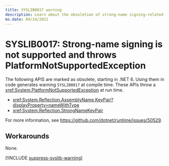 ```yaml
---
title: SYSLIB0017 warning
description: Learn about the obsoletion of strong-name signing-related APIS that generates compile-time warning SYSLIB0017.
ms.date: 04/24/2021
---
```

# SYSLIB0017: Strong-name signing is not supported and throws PlatformNotSupportedException

The following APIS are marked as obsolete, starting in .NET 6. Using them in code generates warning `SYSLIB0017` at compile time. These APIs throw a <xref:System.PlatformNotSupportedException> at run time.

- <xref:System.Reflection.AssemblyName.KeyPair?displayProperty=nameWithType>
- <xref:System.Reflection.StrongNameKeyPair>

For more information, see <https://github.com/dotnet/runtime/issues/50529>.

## Workarounds

None.

[!INCLUDE [suppress-syslib-warning](../../../../includes/suppress-syslib-warning.md)]
